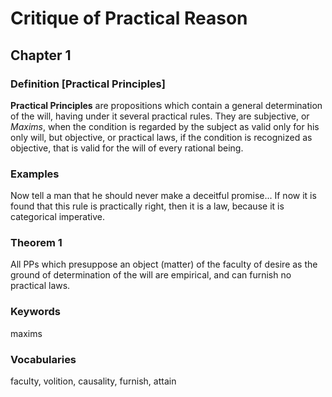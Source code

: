 # Critique of Practical Reason

## Chapter 1

### Definition [Practical Principles]

**Practical Principles** are  propositions which contain a general determination of the will, having under it several practical rules. They are subjective, or *Maxims*, when the condition  is regarded by the subject as valid only for his only will, but objective, or practical laws, if the condition is recognized as objective, that is valid for the will of every rational being.



### Examples

Now tell a man that he should never make a deceitful promise... If now it is found that this rule is practically right, then it is a law, because it is categorical imperative.



### Theorem 1

All PPs which presuppose an object (matter) of the faculty of desire as the ground of determination of the will are empirical, and can furnish no practical laws.



### Keywords

maxims

### Vocabularies

faculty, volition, causality, furnish, attain